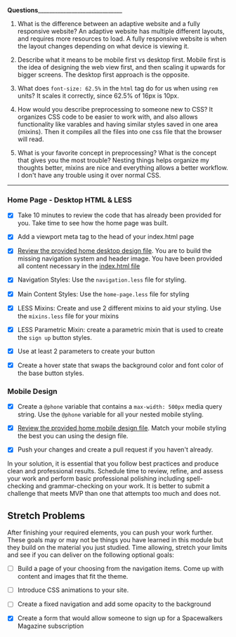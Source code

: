 ______Questions____________________________________

1. What is the difference between an adaptive website and a fully responsive website?
An adaptive website has multiple different layouts, and requires more resources to load. A fully responsive website is when the layout changes depending on what device is viewing it.

2. Describe what it means to be mobile first vs desktop first.
Mobile first is the idea of designing the web view first, and then scaling it upwards for bigger screens. The desktop first approach is the opposite.

3. What does `font-size: 62.5%` in the `html` tag do for us when using `rem` units?
It scales it correctly, since 62.5% of 16px is 10px.

4. How would you describe preprocessing to someone new to CSS?
It organizes CSS code to be easier to work with, and also allows functionality like varables and having similar styles saved in one area (mixins). Then it compiles all the files into one css file that the browser will read.

5. What is your favorite concept in preprocessing? What is the concept that gives you the most trouble?
Nesting things helps organize my thoughts better, mixins are nice and everything allows a better workflow. I don't have any trouble using it over normal CSS.
 
___________________________________________________


### Home Page - Desktop HTML & LESS

* [x] Take 10 minutes to review the code that has already been provided for you. Take time to see how the home page was built.

* [x] Add a viewport meta tag to the head of your index.html page

* [x] [Review the provided home desktop design file](design-files/home-desktop.png). You are to build the missing navigation system and header image. You have been provided all content necessary in the [index.html file](index.html)

* [x] Navigation Styles: Use the `navigation.less` file for styling.

* [x] Main Content Styles: Use the `home-page.less` file for styling

* [x] LESS Mixins: Create and use 2 different mixins to aid your styling. Use the `mixins.less` file for your mixins

* [x] LESS Parametric Mixin: create a parametric mixin that is used to create the `sign up` button styles.

* [x]  Use at least 2 parameters to create your button

* [x] Create a hover state that swaps the background color and font color of the base button styles.

### Mobile Design

* [x] Create a `@phone` variable that contains a `max-width: 500px` media query string. Use the `@phone` variable for all your nested mobile styling.

* [x] [Review the provided home mobile design file](design-files/home-mobile.png). Match your mobile styling the best you can using the design file.

* [x] Push your changes and create a pull request if you haven't already.

In your solution, it is essential that you follow best practices and produce clean and professional results. Schedule time to review, refine, and assess your work and perform basic professional polishing including spell-checking and grammar-checking on your work. It is better to submit a challenge that meets MVP than one that attempts too much and does not.

## Stretch Problems

After finishing your required elements, you can push your work further. These goals may or may not be things you have learned in this module but they build on the material you just studied. Time allowing, stretch your limits and see if you can deliver on the following optional goals:

* [ ] Build a page of your choosing from the navigation items. Come up with content and images that fit the theme.

* [ ] Introduce CSS animations to your site.

* [ ] Create a fixed navigation and add some opacity to the background

* [x] Create a form that would allow someone to sign up for a Spacewalkers Magazine subscription